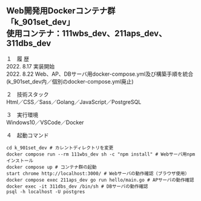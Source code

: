 Web開発用Dockerコンテナ群  
「k_901set_dev」  
使用コンテナ：111wbs_dev、211aps_dev、311dbs_dev  
---

１　履 歴  
2022. 8.17 実装開始  
2022. 8.22 Web、AP、DBサーバ用docker-compose.yml及び構築手順を統合(k_901set_dev内／個別のdocker-compose.yml廃止)  

２　技術スタック  
Html／CSS／Sass／Golang／JavaScript／PostgreSQL  

３　実行環境  
Windows10／VSCode／Docker  

４　起動コマンド
```
cd k_901set_dev # カレントディレクトリを変更
docker compose run --rm 111wbs_dev sh -c "npm install" # Webサーバ用npmインストール
docker compose up # コンテナ群の起動
start chrome http://localhost:3000/ # Webサーバの動作確認（ブラウザ使用）
docker compose exec 211aps_dev go run hello/main.go # APサーバの動作確認  
docker exec -it 311dbs_dev /bin/sh # DBサーバの動作確認
psql -h localhost -U postgres
```

<!--
３　今後の課題（覚え書き）  
①引き続きローカルのOSにはDocker Desktop for Windows以外のミドルウェアをインストールせず開発環境はDocker上に構築すること  
②「create-react-app」を使用せずに開発用コンテナを作成すること  
③「docker-compose.yml」ファイルをルートディレクトリ「myportfolio_k」直下で一つにまとめること  
-->
